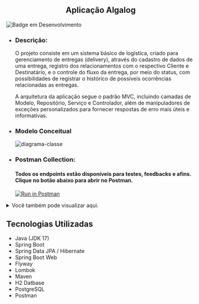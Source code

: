 <h2 align="center"><br/> Aplicação Algalog</h2>
    
![Badge em Desenvolvimento](http://img.shields.io/static/v1?label=STATUS&message=EM%20DESENVOLVIMENTO&color=GREEN&style=for-the-badge)

  - ### Descrição:
    O projeto consiste em um sistema básico de logística, criado para gerenciamento de entregas (delivery), através do cadastro de dados de uma entrega, registro dos relacionamentos com o respectivo Cliente e Destinatário, e o controle do fluxo da entrega, por meio do status, com possibilidades de registrar o histórico de possíveis ocorrências relacionadas as entregas.

    A arquitetura da aplicação segue o padrão MVC, incluindo camadas de Modelo, Repositório, Serviço e Controlador, além de manipuladores de exceções personalizados para fornecer respostas de erro mais úteis e informativas.

  - ### Modelo Conceitual
  
    ![diagrama-classe](https://github.com/marcosrebelo97/rest-api-algalog/assets/37541973/3d19948b-57e6-4e07-8f58-8516fc9363c5)

  - ### Postman Collection:
    #### Todos os endpoints estão disponíveis para testes, feedbacks e afins. Clique no botão abaixo para abrir no Postman.
    
    [![Run in Postman](https://run.pstmn.io/button.svg)](https://gold-eclipse-442776.postman.co/collection/19986209-8171bf70-4c4d-4b15-981b-405301adc942?source=rip_markdown)

   <details>

<summary>Você também pode visualizar aqui.</summary>

#### Clientes

| Rest  | Request              | Funcionalidade |
|-------|----------------------| ------- |
| PUT   | Clientes - Atualizar | Atualiza os dados cadastrados de um Cliente |
| POST  | Clientes - Cadastrar | Realiza o cadastro de dados de um Cliente |
| DEL   | Clientes - Excluir   | Exclui o cadastro de um Cliente através do ID |
| GET   | Clientes - Listar    | Retorna todos os Clientes e seus respectivos dados cadastrados na plataforma |
| POST  | Clientes - Buscar    | Permite que o usuário pesquise por um Cliente específico através do ID |

#### Entregas

| Rest  | Request              | Funcionalidade |
|-------|----------------------| ------- |
| GET   | Entregas - Listar    | Retorna todas as entregas cadastradas, dados de destinatários e taxa de delivery |
| GET   | Entregas - Obter ID  | Retorna os dados de uma Entrega específica através do ID |
| POST  | Entregas - Solicitar |  

#### Ocorrências

| Rest  | Request                | Funcionalidade |
|-------|------------------------| ------- |
| GET   | Ocorrências - Listar    | Retorna os dados das Entregas que tiveram (ou não) alguma Ocorrência durante o delivery |
| POST  | Ocorrências - Solicitar | 


</details>

    

  ## Tecnologias Utilizadas
  - Java (JDK 17)
  - Spring Boot
  - Spring Data JPA / Hibernate
  - Spring Boot Web
  - Flyway
  - Lombok
  - Maven
  - H2 Datbase
  - PostgreSQL
  - Postman
